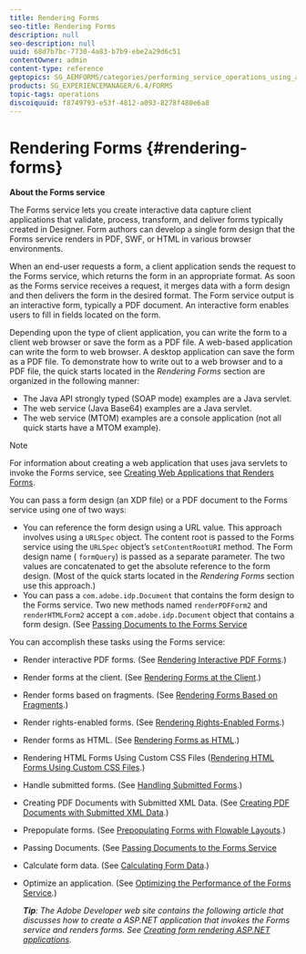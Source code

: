```yaml
---
title: Rendering Forms
seo-title: Rendering Forms
description: null
seo-description: null
uuid: 68d7b7bc-7730-4a83-b7b9-ebe2a29d6c51
contentOwner: admin
content-type: reference
geptopics: SG_AEMFORMS/categories/performing_service_operations_using_apis
products: SG_EXPERIENCEMANAGER/6.4/FORMS
topic-tags: operations
discoiquuid: f8749793-e53f-4812-a093-8278f480e6a8
---
```


# Rendering Forms {#rendering-forms}

**About the Forms service**

The Forms service lets you create interactive data capture client applications that validate, process, transform, and deliver forms typically created in Designer. Form authors can develop a single form design that the Forms service renders in PDF, SWF, or HTML in various browser environments.

When an end-user requests a form, a client application sends the request to the Forms service, which returns the form in an appropriate format. As soon as the Forms service receives a request, it merges data with a form design and then delivers the form in the desired format. The Form service output is an interactive form, typically a PDF document. An interactive form enables users to fill in fields located on the form.

Depending upon the type of client application, you can write the form to a client web browser or save the form as a PDF file. A web-based application can write the form to web browser. A desktop application can save the form as a PDF file. To demonstrate how to write out to a web browser and to a PDF file, the quick starts located in the *Rendering Forms* section are organized in the following manner:

* The Java API strongly typed (SOAP mode) examples are a Java servlet.
* The web service (Java Base64) examples are a Java servlet.
* The web service (MTOM) examples are a console application (not all quick starts have a MTOM example).

>[!NOTE]
>
> For information about creating a web application that uses java servlets to invoke the Forms service, see [Creating Web Applications that Renders Forms](/help/forms/developing/creating-web-applications-renders-forms.md).

  You can pass a form design (an XDP file) or a PDF document to the Forms service using one of two ways:

* You can reference the form design using a URL value. This approach involves using a `URLSpec` object. The content root is passed to the Forms service using the `URLSpec` object’s `setContentRootURI` method. The Form design name ( `formQuery`) is passed as a separate parameter. The two values are concatenated to get the absolute reference to the form design. (Most of the quick starts located in the *Rendering Forms* section use this approach.)
* You can pass a `com.adobe.idp.Document` that contains the form design to the Forms service. Two new methods named `renderPDFForm2` and `renderHTMLForm2` accept a `com.adobe.idp.Document` object that contains a form design. (See [Passing Documents to the Forms Service](/help/forms/developing/passing-documents-forms-service.md)

You can accomplish these tasks using the Forms service:

* Render interactive PDF forms. (See [Rendering Interactive PDF Forms](/help/forms/developing/rendering-interactive-pdf-forms.md).)
* Render forms at the client. (See [Rendering Forms at the Client](/help/forms/developing/rendering-forms-client.md).)
* Render forms based on fragments. (See [Rendering Forms Based on Fragments](/help/forms/developing/rendering-forms-based-fragments.md).)
* Render rights-enabled forms. (See [Rendering Rights-Enabled Forms](/help/forms/developing/rendering-rights-enabled-forms.md).)
* Render forms as HTML. (See [Rendering Forms as HTML](/help/forms/developing/rendering-forms-html.md).)
* Rendering HTML Forms Using Custom CSS Files ([Rendering HTML Forms Using Custom CSS Files](/help/forms/developing/rendering-html-forms-using-custom.md).)
* Handle submitted forms. (See [Handling Submitted Forms](/help/forms/developing/handling-submitted-forms.md).)
* Creating PDF Documents with Submitted XML Data. (See [Creating PDF Documents with Submitted XML Data](/help/forms/developing/creating-pdf-documents-submitted-xml.md).)
* Prepopulate forms. (See [Prepopulating Forms with Flowable Layouts](/help/forms/developing/prepopulating-forms-flowable-layouts.md).)
* Passing Documents. (See [Passing Documents to the Forms Service](/help/forms/developing/passing-documents-forms-service.md)
* Calculate form data. (See [Calculating Form Data](/help/forms/developing/calculating-form-data.md).)
* Optimize an application. (See [Optimizing the Performance of the Forms Service](/help/forms/developing/optimizing-performance-forms-service.md).)

  ***Tip**: The Adobe Developer web site contains the following article that discusses how to create a ASP.NET application that invokes the Forms service and renders forms. See [Creating form rendering ASP.NET applications](https://www.adobe.com/devnet/livecycle/articles/asp_net.html).*


